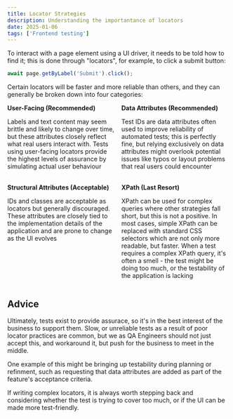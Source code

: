 ```yaml
---
title: Locator Strategies
description: Understanding the importantance of locators
date: 2025-01-06
tags: ['Frontend testing']
---
```


To interact with a page element using a UI driver, it needs to be told how to find it; this is done through "locators", for example, to click a submit button:

```js
await page.getByLabel('Submit').click();
```

Certain locators will be faster and more reliable than others, and they can generally be broken down into four categories:

<div style="display: flex; gap: 1rem;">
    <div style="flex: 1;">
        <strong>User-Facing (Recommended)</strong>
        <p>Labels and text content may seem brittle and likely to change over time, but these attributes closely reflect what real users interact with. Tests using user-facing locators provide the highest levels of assurance by simulating actual user behaviour</p>
    </div>
    <div style="flex: 1;">
        <strong>Data Attributes (Recommended)</strong>
        <p>Test IDs are data attributes often used to improve reliability of automated tests; this is perfectly fine, but relying exclusively on data attributes might overlook potential issues like typos or layout problems that real users could encounter</p>
    </div>
</div>
<br>
<div style="display: flex; gap: 1rem;">
    <div style="flex: 1;">
        <strong>Structural Attributes (Acceptable)</strong>
        <p>IDs and classes are acceptable as locators but generally discouraged. These attributes are closely tied to the implementation details of the application and are prone to change as the UI evolves</p>
    </div>
    <div style="flex: 1;">
        <strong>XPath (Last Resort)</strong>
        <p>XPath can be used for complex queries where other strategies fall short, but this is not a positive. In most cases, simple XPath can be replaced with standard CSS selectors which are not only more readable, but faster. When a test requires a complex XPath query, it's often a smell - the test might be doing too much, or the testability of the application is lacking</p>
    </div>
</div>

## Advice

Ultimately, tests exist to provide assurace, so it's in the best interest of the business to support them. Slow, or unreliable tests as a result of poor locator practices are common, but we as QA Engineers should not just accept this, and workaround it, but push for the business to meet in the middle.

One example of this might be bringing up testability during planning or refinment, such as requesting that data attributes are added as part of the feature's acceptance criteria.

If writing complex locators, it is always worth stepping back and considering whether the test is trying to cover too much, or if the UI can be made more test-friendly.